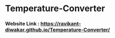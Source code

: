 # Temperature-Converter
### Website Link : https://ravikant-diwakar.github.io/Temperature-Converter/
